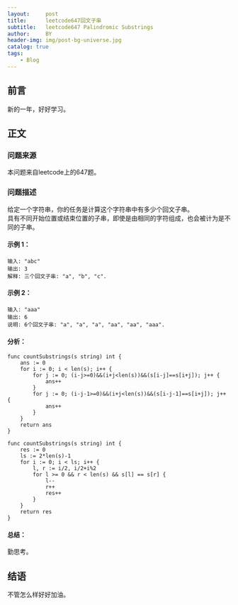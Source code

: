 ```yaml
---
layout:     post
title:      leetcode647回文子串
subtitle:   leetcode647 Palindromic Substrings
author:     BY
header-img: img/post-bg-universe.jpg
catalog: true
tags:
    - Blog
---
```



## 前言

新的一年，好好学习。

## 正文

### 问题来源

本问题来自leetcode上的647题。

### 问题描述

给定一个字符串，你的任务是计算这个字符串中有多少个回文子串。  
具有不同开始位置或结束位置的子串，即使是由相同的字符组成，也会被计为是不同的子串。

#### 示例 1：
```
输入: "abc"
输出: 3
解释: 三个回文子串: "a", "b", "c".
```

#### 示例 2：
```
输入: "aaa"
输出: 6
说明: 6个回文子串: "a", "a", "a", "aa", "aa", "aaa".
```

#### 分析：
```
func countSubstrings(s string) int {
    ans := 0
    for i := 0; i < len(s); i++ {
        for j := 0; (i-j>=0)&&(i+j<len(s))&&(s[i-j]==s[i+j]); j++ {
            ans++
        }
        for j := 0; (i-j-1>=0)&&(i+j<len(s))&&(s[i-j-1]==s[i+j]); j++ {
            ans++
        }
    }
    return ans
}
```
```
func countSubstrings(s string) int {
    res := 0
    ls := 2*len(s)-1
    for i := 0; i < ls; i++ {
        l, r := i/2, i/2+i%2
        for l >= 0 && r < len(s) && s[l] == s[r] {
            l--
            r++
            res++
        }
    }
    return res
}
```
#### 总结：
勤思考。  

## 结语
不管怎么样好好加油。
